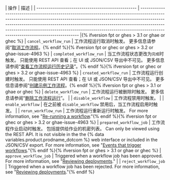 | 操作                                                | 描述                                                                                                                                                                                                                                                                                                                                                                       |
| ------------------------------------------------- | ------------------------------------------------------------------------------------------------------------------------------------------------------------------------------------------------------------------------------------------------------------------------------------------------------------------------------------------------------------------------ |{% ifversion fpt or ghes > 3.1 or ghae or ghec %}
| `cancel_workflow_run`                             | 工作流程运行取消时触发。 更多信息请参阅“[取消工作流程](/actions/managing-workflow-runs/canceling-a-workflow)。{% endif %}{% ifversion fpt or ghec or ghes > 3.2 or ghae-issue-4963 %}
| `completed_workflow_run`                          | 当工作流程状态更改为`完成`时触发。 只能使用 REST API 查看；在 UI 或 JSON/CSV 导出中不可见。 更多信息请参阅“[查看工作流程运行历史记录](/actions/managing-workflow-runs/viewing-workflow-run-history)”。{% endif %}{% ifversion fpt or ghec or ghes > 3.2 or ghae-issue-4963 %}
| `created_workflow_run`                            | 工作流程运行创建时触发。 只能使用 REST API 查看；在 UI 或 JSON/CSV 导出中不可见。 更多信息请参阅“[创建示例工作流程](/actions/learn-github-actions/introduction-to-github-actions#create-an-example-workflow)。{% endif %}{% ifversion fpt or ghes > 3.1 or ghae or ghec %}
| `delete_workflow_run`                             | 工作流程运行被删除时触发。 更多信息请参阅“[删除工作流程运行](/actions/managing-workflow-runs/deleting-a-workflow-run)”。                                                                                                                                                                                                                                                                              |
| `disable_workflow`                                | 工作流程禁用时触发。                                                                                                                                                                                                                                                                                                                                                               |
| `enable_workflow`                                 | 在之前被 `disable_workflow` 禁用后，当工作流程启用时触发。                                                                                                                                                                                                                                                                                                                                  |
| `rerun_workflow_run`                              | 工作流程运行重新运行时触发。 For more information, see "[Re-running a workflow](/actions/managing-workflow-runs/re-running-a-workflow)."{% endif %}{% ifversion fpt or ghec or ghes > 3.2 or ghae-issue-4963 %}
| `prepared_workflow_job`                           | 工作流程作业启动时触发。 包括提供给作业的机密列表。 Can only be viewed using the REST API. It is not visible in the the {% data variables.product.prodname_dotcom %} web interface or included in the JSON/CSV export. For more information, see "[Events that trigger workflows](/actions/reference/events-that-trigger-workflows)."{% endif %}{% ifversion fpt or ghes > 3.1 or ghae or ghec %}
| `approve_workflow_job`                            | Triggered when a workflow job has been approved. For more information, see "[Reviewing deployments](/actions/managing-workflow-runs/reviewing-deployments)."                                                                                                                                                                                                             |
| `reject_workflow_job`                             | Triggered when a workflow job has been rejected. For more information, see "[Reviewing deployments](/actions/managing-workflow-runs/reviewing-deployments)."{% endif %}
